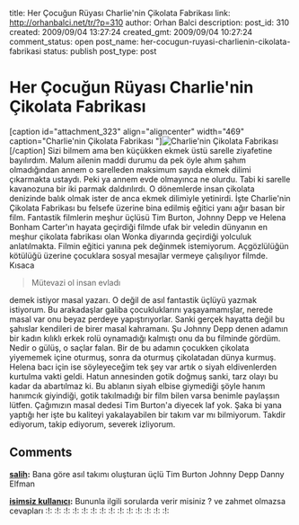 title: Her Çocuğun Rüyası Charlie'nin Çikolata Fabrikası
link: http://orhanbalci.net/tr/?p=310
author: Orhan Balci
description: 
post_id: 310
created: 2009/09/04 13:27:24
created_gmt: 2009/09/04 10:27:24
comment_status: open
post_name: her-cocugun-ruyasi-charlienin-cikolata-fabrikasi
status: publish
post_type: post

# Her Çocuğun Rüyası Charlie'nin Çikolata Fabrikası

[caption id="attachment_323" align="aligncenter" width="469" caption="Charlie\'nin Çikolata Fabrikası "]![Charlie'nin Çikolata Fabrikası ](/wp-content/uploads/ccf.png)[/caption] Sizi bilmem ama ben küçükken ekmek üstü sarelle ziyafetine bayılırdım. Malum ailenin maddi durumu da pek öyle ahım şahım olmadığından annem o sarelleden maksimum sayıda ekmek dilimi çıkarmakta ustaydı. Peki ya annem evde olmayınca ne olurdu. Tabi ki sarelle kavanozuna bir iki parmak daldırılırdı. O dönemlerde insan çikolata denizinde balık olmak ister de anca ekmek dilimiyle yetinirdi. İşte Charlie'nin Çikolata Fabrikası bu felsefe üzerine bina edilmiş eğitici yanı ağır basan bir film. Fantastik filmlerin meşhur üçlüsü Tim Burton, Johnny Depp ve Helena Bonham Carter'ın hayata geçirdiği filmde ufak bir veledin dünyanın en meşhur çikolata fabrikası olan Wonka diyarında geçirdiği yolculuk anlatılmakta. Filmin eğitici yanına pek değinmek istemiyorum. Açgözlülüğün kötülüğü üzerine çocuklara sosyal mesajlar vermeye çalışılıyor filmde. Kısaca 

> Mütevazi ol insan evladı 

demek istiyor masal yazarı. O değil de asıl fantastik üçlüyü yazmak istiyorum. Bu arakadaşlar galiba çocukluklarını yaşayamamışlar, nerede masal var onu beyaz perdeye yapıştırıyorlar. Sanki gerçek hayatta değil bu şahıslar kendileri de birer masal kahramanı. Şu Johnny Depp denen adamın bir kadın kılıklı erkek rolü oynamadığı kalmıştı onu da bu filminde gördüm. Nedir o gülüş, o saçlar falan. Bir de bu adamın çocukken çikolata yiyememek içine oturmuş, sonra da oturmuş çikolatadan dünya kurmuş. Helena bacı için ise söyleyeceğim tek şey var artık o siyah eldivenlerden kurtulma vakti geldi. Hatun annesinden gotik doğmuş sanki, tarz olayı bu kadar da abartılmaz ki. Bu ablanın siyah elbise giymediği şöyle hanım hanımcık giyindiği, gotik takılmadığı bir film bilen varsa benimle paylaşsın lütfen. Çağımızın masal dedesi Tim Burton'a diyecek laf yok. Şaka bi yana yaptığı her işte bu kaliteyi yakalayabilen bir takım var mı bilmiyorum. Takdir ediyorum, takip ediyorum, severek izliyorum.

## Comments

**[salih](#1775 "2009-10-24 22:58:17"):** Bana göre asıl takımı oluşturan üçlü Tim Burton Johnny Depp Danny Elfman

**[isimsiz kullanıcı](#7699 "2013-02-10 14:26:11"):** Bununla ilgili sorularda verir misiniz ? ve zahmet olmazsa cevapları :!: :!: :!: :!: :!: :!: :!: :!: :!: :!: :!: :!: :!: :!:

